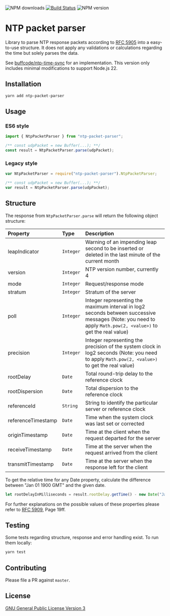 ![NPM downloads](https://img.shields.io/npm/dt/ntp-packet-parser.svg)
[![Build Status](https://github.com/buffcode/ntp-packet-parser/actions/workflows/nodejs.yml/badge.svg)](https://github.com/buffcode/ntp-packet-parser/actions)
![NPM version](https://img.shields.io/npm/v/ntp-packet-parser)

# NTP packet parser

Library to parse NTP response packets according to [RFC 5905](https://www.ietf.org/rfc/rfc5905.txt) into a easy-to-use structure.
It does not apply any validations or calculations regarding the time but solely parses the data.

See [buffcode/ntp-time-sync](https://github.com/buffcode/ntp-time-sync) for an implementation.
This version only includes minimal modifications to support Node.js 22.
## Installation
```bash
yarn add ntp-packet-parser
```

## Usage
### ES6 style
```js
import { NtpPacketParser } from "ntp-packet-parser";

/** const udpPacket = new Buffer(...); **/
const result = NtpPacketParser.parse(udpPacket);
```

### Legacy style
```js
var NtpPacketParser = require("ntp-packet-parser").NtpPacketParser;

/** const udpPacket = new Buffer(...); **/
var result = NtpPacketParser.parse(udpPacket);
```

## Structure
The response from `NtpPacketParser.parse` will return the following object structure:

| Property           | Type      | Description                                                                                                                                                  |
| :----------------- | :-------- | :----------------------------------------------------------------------------------------------------------------------------------------------------------- |
| leapIndicator      | `Integer` | Warning of an impending leap second to be inserted or deleted in the last minute of the current month                                                        |
| version            | `Integer` | NTP version number, currently 4                                                                                                                              |
| mode               | `Integer` | Request/response mode                                                                                                                                        |
| stratum            | `Integer` | Stratum of the server                                                                                                                                        |
| poll               | `Integer` | Integer representing the maximum interval in log2 seconds between successive messages (Note: you need to apply `Math.pow(2, <value>)` to get the real value) |
| precision          | `Integer` | Integer representing the precision of the system clock in log2 seconds (Note: you need to apply `Math.pow(2, <value>)` to get the real value)                |
| rootDelay          | `Date`    | Total round-trip delay to the reference clock                                                                                                                |
| rootDispersion     | `Date`    | Total dispersion to the reference clock                                                                                                                      |
| referenceId        | `String`  | String to identify the particular server or reference clock                                                                                                  |
| referenceTimestamp | `Date`    | Time when the system clock was last set or corrected                                                                                                         |
| originTimestamp    | `Date`    | Time at the client when the request departed for the server                                                                                                  |
| receiveTimestamp   | `Date`    | Time at the server when the request arrived from the client                                                                                                  |
| transmitTimestamp  | `Date`    | Time at the server when the response left for the client                                                                                                     |

To get the relative time for any Date property, calculate the difference between "Jan 01 1900 GMT" and the given date.
 
```js
let rootDelayInMilliseconds = result.rootDelay.getTime() - new Date("Jan 01 1900 GMT").getTime(); 
``` 

For further explanations on the possible values of these properties please refer to [RFC 5909](https://www.ietf.org/rfc/rfc5905.txt), Page 19ff.

## Testing
Some tests regarding structure, response and error handling exist. To run them locally:
```js
yarn test
```

## Contributing
Please file a PR against `master`.
 
## License
[GNU General Public License Version 3](LICENSE)
